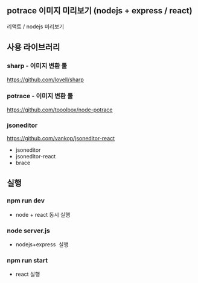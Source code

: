 ## potrace 이미지 미리보기 (nodejs + express / react)

리액트 / nodejs 미리보기

## 사용 라이브러리

### sharp - 이미지 변환 툴

https://github.com/lovell/sharp

### potrace - 이미지 변환 툴

https://github.com/tooolbox/node-potrace

### jsoneditor

https://github.com/vankop/jsoneditor-react

- jsoneditor
- jsoneditor-react
- brace

## 실행

### npm run dev

- node + react 동시 실행

### node server.js

- nodejs+express  실행

### npm run start

- react 실행
